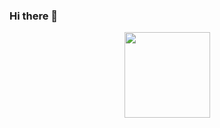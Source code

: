 ### Hi there 👋

<div align="center"> <img height="137px" src="https://github-readme-stats.vercel.app/api?username=Rust-Boy&hide_title=true&hide_border=true&show_icons=trueline_height=21&text_color=000&icon_color=000&bg_color=0,ea6161,ffc64d,fffc4d,52fa5a&theme=graywhite" /> </div>
